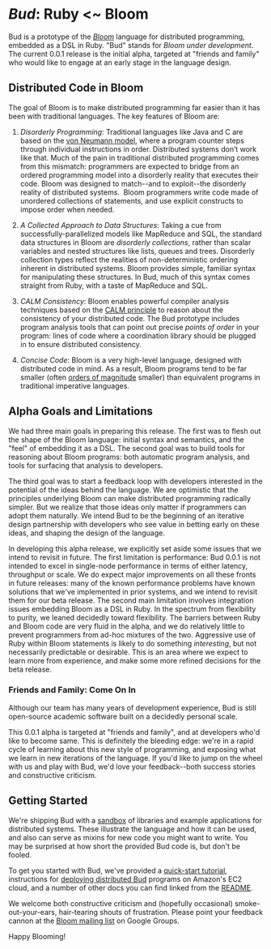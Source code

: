 # *Bud*: Ruby <~ Bloom #

Bud is a prototype of the [*Bloom*](http://bloom-lang.org) language for distributed programming, embedded as a DSL in Ruby.  "Bud" stands for *Bloom under development*.  The current 0.0.1 release is the initial alpha, targeted at "friends and family" who would like to engage at an early stage in the language design.

## Distributed Code in Bloom ##
The goal of Bloom is to make distributed programming far easier than it has been with traditional languages.  The key features of Bloom are:

1. *Disorderly Programming*: Traditional languages like Java and C are based on the [von Neumann model](http://en.wikipedia.org/wiki/Von_Neumann_architecture), where a program counter steps through individual instructions in order. Distributed systems don’t work like that. Much of the pain in traditional distributed programming comes from this mismatch:  programmers are expected to bridge from an ordered programming model into a disorderly reality that executes their code.  Bloom was designed to match--and to exploit--the disorderly reality of distributed systems.   Bloom programmers write code made of unordered collections of statements, and use explicit constructs to impose order when needed.

2. *A Collected Approach to Data Structures*: Taking a cue from successfully-parallelized models like MapReduce and SQL, the standard data structures in Bloom are *disorderly collections*, rather than scalar variables and nested structures like lists, queues and trees. Disorderly collection types reflect the realities of non-deterministic ordering inherent in distributed systems. Bloom provides simple, familiar syntax for manipulating these structures. In Bud, much of this syntax comes straight from Ruby, with a taste of MapReduce and SQL.

3. *CALM Consistency*: Bloom enables powerful compiler analysis techniques based on the [CALM principle](http://db.cs.berkeley.edu/papers/cidr11-bloom.pdf) to reason about the consistency of your distributed code.  The Bud prototype includes program analysis tools that can point out precise *points of order* in your program: lines of code where a coordination library should be plugged in to ensure distributed consistency.

4. *Concise Code*: Bloom is a very high-level language, designed with distributed code in mind.  As a result, Bloom programs tend to be far smaller (often [orders of magnitude](http://boom.cs.berkeley.edu) smaller) than equivalent programs in traditional imperative languages.

## Alpha Goals and Limitations ##

We had three main goals in preparing this release.  The first was to flesh out the shape of the Bloom language: initial syntax and semantics, and the "feel" of embedding it as a DSL.  The second goal was to build tools for reasoning about Bloom programs: both automatic program analysis, and tools for surfacing that analysis to developers.

The third goal was to start a feedback loop with developers interested in the potential of the ideas behind the language.  We are optimistic that the principles underlying Bloom can make distributed programming radically simpler.  But we realize that those ideas only matter if programmers can adopt them naturally.  We intend Bud to be the beginning of an iterative design partnership with developers who see value in betting early on these ideas, and shaping the design of the language.  

In developing this alpha release, we explicitly set aside some issues that we intend to revisit in future.  The first limitation is performance: Bud 0.0.1 is not intended to excel in single-node performance in terms of either latency, throughput or scale.  We do expect major improvements on all these fronts in future releases: many of the known performance problems have known solutions that we've implemented in prior systems, and we intend to revisit them for our beta release.  The second main limitation involves integration issues embedding Bloom as a DSL in Ruby.  In the spectrum from flexibility to purity, we leaned decidedly toward flexibility.  The barriers between Ruby and Bloom code are very fluid in the alpha, and we do relatively little to prevent programmers from ad-hoc mixtures of the two.  Aggressive use of Ruby within Bloom statements is likely to do something *interesting*, but not necessarily predictable or desirable.  This is an area where we expect to learn more from experience, and make some more refined decisions for the beta release.

### Friends and Family: Come On In ###
Although our team has many years of development experience, Bud is still open-source academic software built on a decidedly personal scale.

This 0.0.1 alpha is targeted at "friends and family", and at developers who'd like to become same.  This is definitely the bleeding edge: we're in a rapid  cycle of learning about this new style of programming, and exposing what we learn in new iterations of the language.  If you'd like to jump on the wheel with us and play with Bud, we'd love your feedback--both success stories and constructive criticism.

## Getting Started ##
We're shipping Bud with a [sandbox](http://github.com/bloom-lang/bud-sandbox) of libraries and example applications for distributed systems.  These illustrate the language and how it can be used, and also can serve as mixins for new code you might want to write.  You may be surprised at how short the provided Bud code is, but don't be fooled.

To get you started with Bud, we've provided a [quick-start tutorial](getstarted.md), instructions for [deploying distributed Bud](deployer.md) programs on Amazon's EC2 cloud, and a number of other docs you can find linked from the [README](README.md).

We welcome both constructive criticism and (hopefully occasional) smoke-out-your-ears, hair-tearing shouts of frustration.  Please point your feedback cannon at the [Bloom mailing list](http://groups.google.com/group/bloom-lang) on Google Groups.

Happy Blooming!
